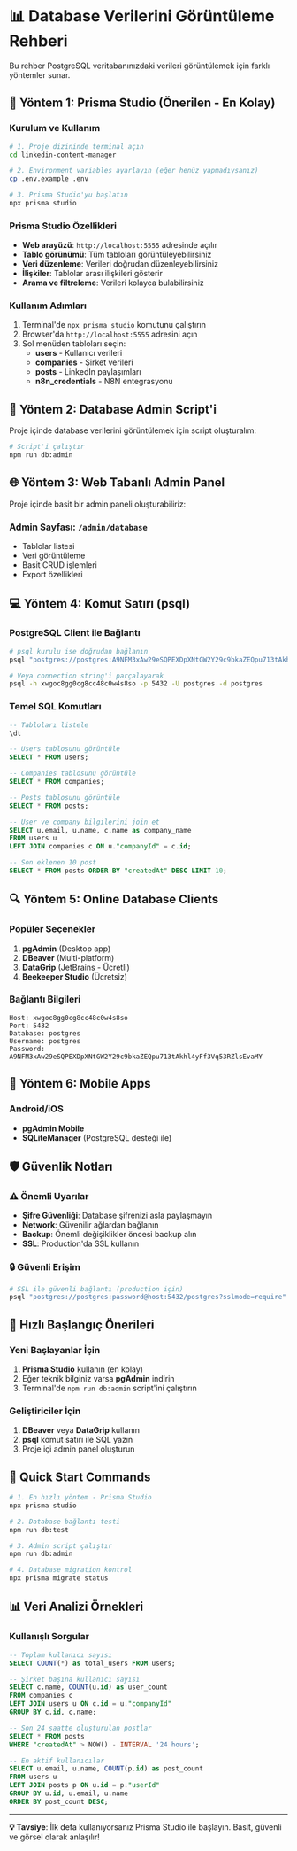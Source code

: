 # 📊 Database Verilerini Görüntüleme Rehberi

Bu rehber PostgreSQL veritabanınızdaki verileri görüntülemek için farklı yöntemler sunar.

## 🎯 Yöntem 1: Prisma Studio (Önerilen - En Kolay)

### Kurulum ve Kullanım
```bash
# 1. Proje dizininde terminal açın
cd linkedin-content-manager

# 2. Environment variables ayarlayın (eğer henüz yapmadıysanız)
cp .env.example .env

# 3. Prisma Studio'yu başlatın
npx prisma studio
```

### Prisma Studio Özellikleri
- **Web arayüzü**: `http://localhost:5555` adresinde açılır
- **Tablo görünümü**: Tüm tabloları görüntüleyebilirsiniz
- **Veri düzenleme**: Verileri doğrudan düzenleyebilirsiniz
- **İlişkiler**: Tablolar arası ilişkileri gösterir
- **Arama ve filtreleme**: Verileri kolayca bulabilirsiniz

### Kullanım Adımları
1. Terminal'de `npx prisma studio` komutunu çalıştırın
2. Browser'da `http://localhost:5555` adresini açın
3. Sol menüden tabloları seçin:
   - **users** - Kullanıcı verileri
   - **companies** - Şirket verileri
   - **posts** - LinkedIn paylaşımları
   - **n8n_credentials** - N8N entegrasyonu

## 🔧 Yöntem 2: Database Admin Script'i

Proje içinde database verilerini görüntülemek için script oluşturalım:

```bash
# Script'i çalıştır
npm run db:admin
```

## 🌐 Yöntem 3: Web Tabanlı Admin Panel

Proje içinde basit bir admin paneli oluşturabiliriz:

### Admin Sayfası: `/admin/database`
- Tablolar listesi
- Veri görüntüleme
- Basit CRUD işlemleri
- Export özellikleri

## 💻 Yöntem 4: Komut Satırı (psql)

### PostgreSQL Client ile Bağlantı
```bash
# psql kurulu ise doğrudan bağlanın
psql "postgres://postgres:A9NFM3xAw29eSQPEXDpXNtGW2Y29c9bkaZEQpu713tAkhl4yFf3Vq53RZlsEvaMY@xwgoc8gg0cg8cc48c0w4s8so:5432/postgres"

# Veya connection string'i parçalayarak
psql -h xwgoc8gg0cg8cc48c0w4s8so -p 5432 -U postgres -d postgres
```

### Temel SQL Komutları
```sql
-- Tabloları listele
\dt

-- Users tablosunu görüntüle
SELECT * FROM users;

-- Companies tablosunu görüntüle
SELECT * FROM companies;

-- Posts tablosunu görüntüle
SELECT * FROM posts;

-- User ve company bilgilerini join et
SELECT u.email, u.name, c.name as company_name 
FROM users u 
LEFT JOIN companies c ON u."companyId" = c.id;

-- Son eklenen 10 post
SELECT * FROM posts ORDER BY "createdAt" DESC LIMIT 10;
```

## 🔍 Yöntem 5: Online Database Clients

### Popüler Seçenekler
1. **pgAdmin** (Desktop app)
2. **DBeaver** (Multi-platform)
3. **DataGrip** (JetBrains - Ücretli)
4. **Beekeeper Studio** (Ücretsiz)

### Bağlantı Bilgileri
```
Host: xwgoc8gg0cg8cc48c0w4s8so
Port: 5432
Database: postgres
Username: postgres
Password: A9NFM3xAw29eSQPEXDpXNtGW2Y29c9bkaZEQpu713tAkhl4yFf3Vq53RZlsEvaMY
```

## 📱 Yöntem 6: Mobile Apps

### Android/iOS
- **pgAdmin Mobile**
- **SQLiteManager** (PostgreSQL desteği ile)

## 🛡️ Güvenlik Notları

### ⚠️ Önemli Uyarılar
- **Şifre Güvenliği**: Database şifrenizi asla paylaşmayın
- **Network**: Güvenilir ağlardan bağlanın
- **Backup**: Önemli değişiklikler öncesi backup alın
- **SSL**: Production'da SSL kullanın

### 🔒 Güvenli Erişim
```bash
# SSL ile güvenli bağlantı (production için)
psql "postgres://postgres:password@host:5432/postgres?sslmode=require"
```

## 🎯 Hızlı Başlangıç Önerileri

### Yeni Başlayanlar İçin
1. **Prisma Studio** kullanın (en kolay)
2. Eğer teknik bilginiz varsa **pgAdmin** indirin
3. Terminal'de `npm run db:admin` script'ini çalıştırın

### Geliştiriciler İçin
1. **DBeaver** veya **DataGrip** kullanın
2. **psql** komut satırı ile SQL yazın
3. Proje içi admin panel oluşturun

## 🚀 Quick Start Commands

```bash
# 1. En hızlı yöntem - Prisma Studio
npx prisma studio

# 2. Database bağlantı testi
npm run db:test

# 3. Admin script çalıştır
npm run db:admin

# 4. Database migration kontrol
npx prisma migrate status
```

## 📊 Veri Analizi Örnekleri

### Kullanışlı Sorgular
```sql
-- Toplam kullanıcı sayısı
SELECT COUNT(*) as total_users FROM users;

-- Şirket başına kullanıcı sayısı
SELECT c.name, COUNT(u.id) as user_count 
FROM companies c 
LEFT JOIN users u ON c.id = u."companyId" 
GROUP BY c.id, c.name;

-- Son 24 saatte oluşturulan postlar
SELECT * FROM posts 
WHERE "createdAt" > NOW() - INTERVAL '24 hours';

-- En aktif kullanıcılar
SELECT u.email, u.name, COUNT(p.id) as post_count 
FROM users u 
LEFT JOIN posts p ON u.id = p."userId" 
GROUP BY u.id, u.email, u.name 
ORDER BY post_count DESC;
```

---

**💡 Tavsiye**: İlk defa kullanıyorsanız Prisma Studio ile başlayın. Basit, güvenli ve görsel olarak anlaşılır!